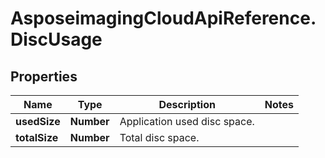 # AsposeimagingCloudApiReference.DiscUsage

## Properties
Name | Type | Description | Notes
------------ | ------------- | ------------- | -------------
**usedSize** | **Number** | Application used disc space. | 
**totalSize** | **Number** | Total disc space. | 


